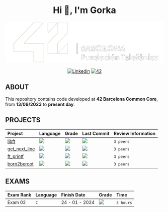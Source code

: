 <h1 align="center">Hi 👋, I'm Gorka</h1>

<p align="center">
   <img src="https://github.com/gorgalla/42_BCN_COMMON_CORE/blob/main/background_images/42_banner_2.png">
</p>

<p align="center">
	<a href='https://www.linkedin.com/in/gorkagallardocastany/' target="_blank"><img alt='Linkedin' src='https://img.shields.io/badge/LinkedIn-100000?style=flat-square&logo=Linkedin&logoColor=white&labelColor=0A66C2&color=0A66C2'/></a>
	<a href='https://profile.intra.42.fr/users/gorgalla' target="_blank"><img alt='42' src='https://img.shields.io/badge/Barcelona-100000?style=flat-square&logo=42&logoColor=white&labelColor=000000&color=000000'/></a>
</p>

## ABOUT
This repository contains code developed at **42 Barcelona Common Core**, from **13/09/2023** to **present day**. </br>

## PROJECTS
<div align="center">

| Project | Language | Grade | Last Commit | Review Information |
| :--- | :--- | :--- | :--- | :--- |
| [libft]() | <img src="https://img.shields.io/badge/C%20-%20purple" /> | <img src="https://img.shields.io/badge/100%20%2F%20100%20-%20green" /> | <img src="https://img.shields.io/github/last-commit/gorgalla/42_BCN_COMMON_CORE" /> | `3 peers`|
| [get_next_line]() | <img src="https://img.shields.io/badge/C%20-%20purple" /> | <img src="https://img.shields.io/badge/Not%20graded%20yet%20-%20blue" /> | <img src="https://img.shields.io/github/last-commit/gorgalla/42_BCN_COMMON_CORE" /> | `3 peers`|
| [ft_printf]() | <img src="https://img.shields.io/badge/C%20-%20purple" /> | <img src="https://img.shields.io/badge/100%20%2F%20100%20-%20green" /> | <img src="https://img.shields.io/github/last-commit/gorgalla/42_BCN_COMMON_CORE" /> | `3 peers`|
| [born2beroot]() | <img src="https://img.shields.io/badge/bash%20-%20purple" /> | <img src="https://img.shields.io/badge/Not%20graded%20yet%20-%20blue" /> | <img src="https://img.shields.io/github/last-commit/gorgalla/42_BCN_COMMON_CORE" /> | `3 peers`|

</div>

## EXAMS
<div align="center">

| Exam Rank | Language | Finish Date | Grade | Time |
| :--- | :--- | :--- | :--- | :--- |
| Exam 02 | `C` | 24 - 01 - 2024 | <img src="https://img.shields.io/badge/Not%20graded%20yet%20-%20blue" /> | `3 hours` |

</div>
